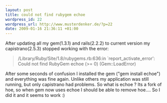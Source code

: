 ```yaml
--- 
layout: post
title: could not find rubygem echoe
wordpress_id: 22
wordpress_url: http://www.musterdenker.de/?p=22
date: 2009-01-16 21:36:11 +01:00
---
```

After updating all my gem(1.3.1) and rails(2.2.2) to current version my capistrano(2.5.3) stopped working with the error:
<blockquote>/Library/Ruby/Site/1.8/rubygems.rb:636:in `report_activate_error': Could not find RubyGem echoe (&gt;= 0) (Gem::LoadError)</blockquote>
After some seconds of confusion I installed the gem ("gem install echoe") and everything was fine again. Unlike others my application was still running, but only capistrano had problems. So what is echoe ? Its a fork of hoe, so when gem now uses echoe I should be able to remove hoe.... So I did it and it seems to work :)
